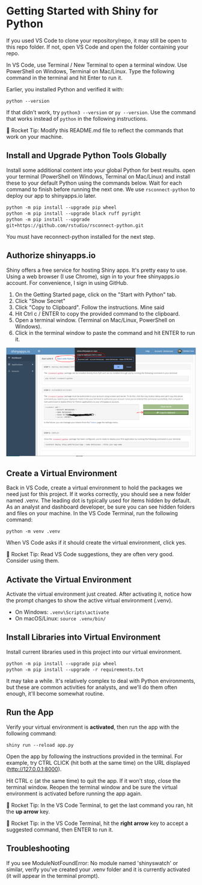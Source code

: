 # Getting Started with Shiny for Python

If you used VS Code to clone your repository/repo, it may still be open to this repo folder.
If not, open VS Code and open the folder containing your repo.

In VS Code, use Terminal / New Terminal to open a terminal window.
Use PowerShell on Windows, Terminal on Mac/Linux.
Type the following command in the terminal and hit Enter to run it. 

Earlier, you installed Python and verified it with:

```shell
python --version
```

If that didn't work, try `python3 --version` or `py --version`. 
Use the command that works instead of `python` in the following instructions. 

🚀 Rocket Tip: Modify this README.md file to reflect the commands that work on your machine. 

## Install and Upgrade Python Tools Globally

Install some additional content into your global Python for best results. 
open your terminal (PowerShell on Windows, Terminal on Mac/Linux) and
install these to your default Python using the commands below. 
Wait for each command to finish before running the next one.
We use `rsconnect-python` to deploy our app to shinyapps.io later.

```shell
python -m pip install --upgrade pip wheel
python -m pip install --upgrade black ruff pyright
python -m pip install --upgrade git+https://github.com/rstudio/rsconnect-python.git
```

You must have reconnect-python installed for the next step.

## Authorize shinyapps.io

Shiny offers a free service for hosting Shiny apps. It's pretty easy to use.
Using a web browser (I use Chrome), sign in to your free shinyapps.io account.
For convenience, I sign in using GitHub.

1. On the Getting Started page, click on the "Start with Python" tab. 
1. Click "Show Secret"
1. Click "Copy to Clipboard". Follow the instructions. Mine said
1. Hit Ctrl c / ENTER to copy the provided command to the clipboard. 
1. Open a terminal window. (Terminal on Mac/Linux, PowerShell on Windows).
1. Click in the terminal window to paste the command and hit ENTER to run it.

![Get the Command to Authorize shinyapps.io](images/GetCommandToAuthorizeShinyAppsdotIO.PNG)

## Create a Virtual Environment

Back in VS Code, create a virtual environment to hold the packages we need 
just for this project. If it works correctly, you should see a new folder named .venv.
The leading dot is typically used for items hidden by default.
As an analyst and dashboard developer, be sure you can see hidden folders and files on your machine. 
In the VS Code Terminal, run the following command:

```shell
python -m venv .venv
```

When VS Code asks if it should create the virtual environment, click yes.

🚀 Rocket Tip: Read VS Code suggestions, they are often very good. Consider using them. 

## Activate the Virtual Environment

Activate the virtual environment just created. 
After activating it, notice how the prompt changes to show the active virtual environment (.venv). 

- On Windows: `.venv\Scripts\activate`
- On macOS/Linux: `source .venv/bin/`

## Install Libraries into Virtual Environment

Install current libraries used in this project into our virtual environment.

```shell
python -m pip install --upgrade pip wheel 
python -m pip install --upgrade -r requirements.txt
```

It may take a while. It's relatively complex to deal with Python environments,
but these are common activities for analysts, and we'll do them often enough, 
it'll become somewhat routine.  

## Run the App

Verify your virtual environment is **activated**, 
then run the app with the following command:

```shell
shiny run --reload app.py
```

Open the app by following the instructions provided in the terminal. 
For example, try CTRL CLICK (hit both at the same time) on the URL displayed (http://127.0.0.1:8000).

Hit CTRL c (at the same time) to quit the app. 
If it won't stop, close the terminal window.
Reopen the terminal window and be sure the virtual environment is activated
before running the app again.

🚀 Rocket Tip: In the VS Code Terminal, to get the last command you ran, hit the **up arrow** key.

🚀 Rocket Tip: in the VS Code Terminal, hit the **right arrow** key to accept a suggested command, then ENTER to run it.

## Troubleshooting

If you see ModuleNotFoundError: No module named 'shinyswatch' or similar, verify you've created your .venv folder and it is currently activated (it will appear in the terminal prompt).
